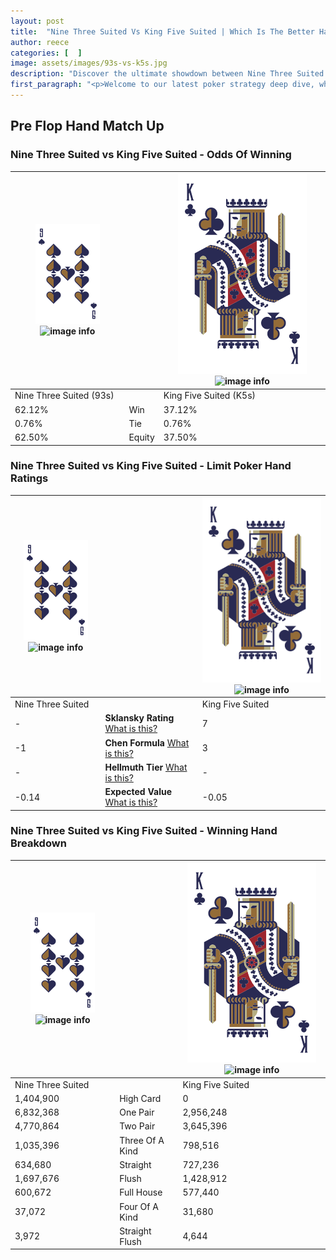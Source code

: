 ```yaml
---
layout: post
title:  "Nine Three Suited Vs King Five Suited | Which Is The Better Hand In Poker? A Complete Guide"
author: reece
categories: [  ]
image: assets/images/93s-vs-k5s.jpg
description: "Discover the ultimate showdown between Nine Three Suited and King Five Suited in poker! Uncover the odds, strategies, and scenarios where one hand triumphs over the other. Get ready to up your poker game with this thrilling analysis."
first_paragraph: "<p>Welcome to our latest poker strategy deep dive, where we're pitting two distinct hands against each other in a high-stakes showdown: Nine Three Suited vs King Five Suited.</p><p>In the dynamic world of poker, every decision counts, and knowing which hand holds the upper hand is key to your success at the table.</p><p>In this article, we'll dissect these two hands, explore the scenarios where one dominates the other, and equip you with the knowledge to make strategic choices that can tip the odds in your favor.</p><p>Get ready to unravel the intriguing dynamics of these poker hands and elevate your game to new heights.</p>"
---
```




[comment]: # (sp0)

## Pre Flop Hand Match Up

<div class="table hand-ratings" markdown="1"> 



### Nine Three Suited vs King Five Suited - Odds Of Winning


    
| ![image info](assets/images/hand1/9.png) ![image info](assets/images/hand1/3s.png) |  | ![image info](assets/images/hand2/K.png) ![image info](assets/images/hand2/5s.png) |
| -------- | -------- | -------- |
| Nine Three Suited (93s) |  | King Five Suited (K5s) |
| 62.12% | Win | 37.12% |
| 0.76% | Tie | 0.76% |
| 62.50% | Equity | 37.50% |




[comment]: # (sp1)



### Nine Three Suited vs King Five Suited - Limit Poker Hand Ratings


    
| ![image info](assets/images/hand1/9.png) ![image info](assets/images/hand1/3s.png) |  | ![image info](assets/images/hand2/K.png) ![image info](assets/images/hand2/5s.png) |
| -------- | -------- | -------- |
| Nine Three Suited |  | King Five Suited |
| - | **Sklansky Rating** [What is this?](/sklansky-rating-explained) | 7 |
| -1 | **Chen Formula** [What is this?](/chen-formula-explained) | 3 |
| - | **Hellmuth Tier** [What is this?](/Hellmuth-tier-explained) | - |
| -0.14 | **Expected Value** [What is this?](/expected-value-explained) | -0.05 |




[comment]: # (sp2)



### Nine Three Suited vs King Five Suited - Winning Hand Breakdown


    
| ![image info](assets/images/hand1/9.png) ![image info](assets/images/hand1/3s.png) |  | ![image info](assets/images/hand2/K.png) ![image info](assets/images/hand2/5s.png) |
| -------- | -------- | -------- |
| Nine Three Suited |  | King Five Suited |
| 1,404,900 | High Card | 0 |
| 6,832,368 | One Pair | 2,956,248 |
| 4,770,864 | Two Pair | 3,645,396 |
| 1,035,396 | Three Of A Kind | 798,516 |
| 634,680 | Straight | 727,236 |
| 1,697,676 | Flush | 1,428,912 |
| 600,672 | Full House | 577,440 |
| 37,072 | Four Of A Kind | 31,680 |
| 3,972 | Straight Flush | 4,644 |




[comment]: # (sp3)



</div>

[comment]: # (sp4)



[comment]: # (sp5)

